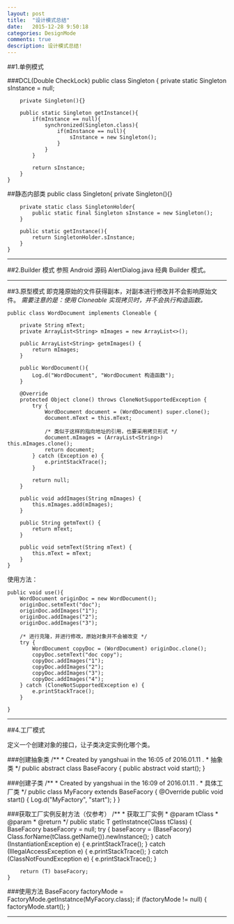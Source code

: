 ```yaml
---
layout: post
title:  "设计模式总结"
date:   2015-12-28 9:50:18 
categories: DesignMode
comments: true
description: 设计模式总结!
---
```


##1.单例模式

###DCL(Double CheckLock)
    public class Singleton {
    	private static Singleton sInstance = null;
    
    	private Singleton(){}
    	
    	public static Singleton getInstance(){
    		if(mInstance == null){
    			synchronized(Singleton.class){
    				if(mInstance == null){
    					sInstance = new Singleton();
    				}
    			}
    		}
    
    		return sInstance;
    	}
    }

##静态内部类
    public class Singleton{
    	private Singleton(){}
    
    	private static class SingletonHolder{
    		public static final Singleton sInstance = new Singleton();
    	}
    
    	public static getInstance(){
    		return SingletonHolder.sInstance;
    	}
    }

----------

##2.Builder 模式
参照 Android 源码 AlertDialog.java 经典 Builder 模式。

----------

##3.原型模式
即克隆原始的文件获得副本，对副本进行修改并不会影响原始文件。
*需要注意的是：使用 Cloneable 实现拷贝时，并不会执行构造函数。*

	public class WordDocument implements Cloneable {
	
	    private String mText;
	    private ArrayList<String> mImages = new ArrayList<>();
	
	    public ArrayList<String> getmImages() {
	        return mImages;
	    }
	
	    public WordDocument(){
	        Log.d("WordDocument", "WordDocument 构造函数");
	    }
	
	    @Override
	    protected Object clone() throws CloneNotSupportedException {
	        try {
	            WordDocument document = (WordDocument) super.clone();
	            document.mText = this.mText;
	
	            /* 类似于这样的指向地址的引用，也要采用拷贝形式 */
	            document.mImages = (ArrayList<String>) this.mImages.clone();
	            return document;
	        } catch (Exception e) {
	            e.printStackTrace();
	        }
	
	        return null;
	    }
	
	    public void addImages(String mImages) {
	        this.mImages.add(mImages);
	    }
	
	    public String getmText() {
	        return mText;
	    }
	
	    public void setmText(String mText) {
	        this.mText = mText;
	    }
	}

使用方法：

	public void use(){
        WordDocument originDoc = new WordDocument();
        originDoc.setmText("doc");
        originDoc.addImages("1");
        originDoc.addImages("2");
        originDoc.addImages("3");

        /* 进行克隆，并进行修改，原始对象并不会被改变 */
        try {
            WordDocument copyDoc = (WordDocument) originDoc.clone();
            copyDoc.setmText("doc copy");
            copyDoc.addImages("1");
            copyDoc.addImages("2");
            copyDoc.addImages("3");
            copyDoc.addImages("4");
        } catch (CloneNotSupportedException e) {
            e.printStackTrace();
        }

    }

----------
##4.工厂模式

定义一个创建对象的接口，让子类决定实例化哪个类。

###创建抽象类
    /**
     * Created by yangshuai in the 16:05 of 2016.01.11 .
     * 抽象类
     */
    public abstract class BaseFacory {
    	public abstract void start();
    }

###创建子类
	/**
	 * Created by yangshuai in the 16:09 of 2016.01.11 .
	 * 具体工厂类
	 */
	public class MyFacory extends BaseFacory {
	    @Override
	    public void start() {
	        Log.d("MyFactory", "start");
	    }
	}

###获取工厂实例反射方法（仅参考）
	/**
	     * 获取工厂实例
	     * @param tClass
	     * @param <T>
	     * @return
     */
    public static <T extends BaseFacory> T getInstatnce(Class<T> tClass) {
        BaseFacory baseFacory = null;
        try {
            baseFacory = (BaseFacory) Class.forName(tClass.getName()).newInstance();
        } catch (InstantiationException e) {
            e.printStackTrace();
        } catch (IllegalAccessException e) {
            e.printStackTrace();
        } catch (ClassNotFoundException e) {
            e.printStackTrace();
        }

        return (T) baseFacory;
    }

###使用方法
	BaseFacory factoryMode = FactoryMode.getInstatnce(MyFacory.class);
        if (factoryMode != null) {
            factoryMode.start();
        }

----------
